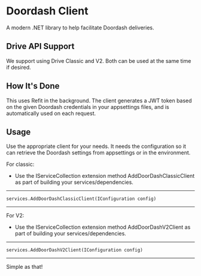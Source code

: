 # Doordash Client

A modern .NET library to help facilitate Doordash deliveries.

## Drive API Support

We support using Drive Classic and V2. Both can be used at the same time if desired.

## How It's Done

This uses Refit in the background. The client generates a JWT token based on the given Doordash credentials in your appsettings files, and is automatically used on each request.

## Usage

Use the appropriate client for your needs. It needs the configuration so it can retrieve the Doordash settings from appsettings or in the environment.

For classic:
- Use the IServiceCollection extension method AddDoorDashClassicClient as part of building your services/dependencies.

---
    services.AddDoorDashClassicClient(IConfiguration config)
---

For V2:
- Use the IServiceCollection extension method AddDoorDashV2Client as part of building your services/dependencies.

---
    services.AddDoorDashV2Client(IConfiguration config)
---

Simple as that!